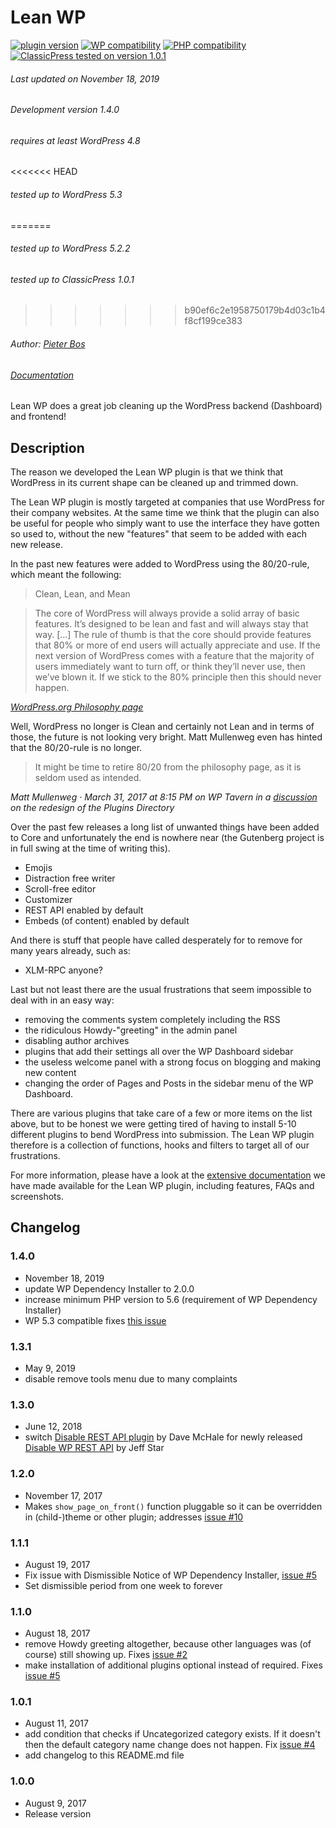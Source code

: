 # Lean WP

[![plugin version](https://img.shields.io/wordpress/plugin/v/lean-wp.svg)](https://wordpress.org/plugins/lean-wp) [![WP compatibility](https://plugintests.com/plugins/lean-wp/wp-badge.svg)](https://plugintests.com/plugins/lean-wp/latest) [![PHP compatibility](https://plugintests.com/plugins/lean-wp/php-badge.svg)](https://plugintests.com/plugins/lean-wp/latest) [![ClassicPress tested on version 1.0.1](https://img.shields.io/badge/ClassicPress-1.0.1-03768e.svg?style=flat-round)](https://www.classicpress.net)

###### Last updated on November 18, 2019
###### Development version 1.4.0
###### requires at least WordPress 4.8
<<<<<<< HEAD
###### tested up to WordPress 5.3
=======
###### tested up to WordPress 5.2.2
###### tested up to ClassicPress 1.0.1
>>>>>>> b90ef6c2e1958750179b4d03c1b4f8cf199ce383
###### Author: [Pieter Bos](https://github.com/senlin)
###### [Documentation](https://so-wp.com/lean-wp-docs)

Lean WP does a great job cleaning up the WordPress backend (Dashboard) and frontend!

## Description

The reason we developed the Lean WP plugin is that we think that WordPress in its current shape can be cleaned up and trimmed down.

The Lean WP plugin is mostly targeted at companies that use WordPress for their company websites. At the same time we think that the plugin can also be useful for people who simply want to use the interface they have gotten so used to, without the new "features" that seem to be added with each new release.

In the past new features were added to WordPress using the 80/20-rule, which meant the following:

> Clean, Lean, and Mean

> The core of WordPress will always provide a solid array of basic features. It’s designed to be lean and fast and will always stay that way. [...] The rule of thumb is that the core should provide features that 80% or more of end users will actually appreciate and use. If the next version of WordPress comes with a feature that the majority of users immediately want to turn off, or think they’ll never use, then we’ve blown it. If we stick to the 80% principle then this should never happen.

_[WordPress.org Philosophy page](https://wordpress.org/about/philosophy/)_

Well, WordPress no longer is Clean and certainly not Lean and in terms of those, the future is not looking very bright. Matt Mullenweg even has hinted that the 80/20-rule is no longer.

> It might be time to retire 80/20 from the philosophy page, as it is seldom used as intended.

_Matt Mullenweg · March 31, 2017 at 8:15 PM on WP Tavern in a [discussion](https://wptavern.com/wordpress-plugin-directory-redesign-why-so-many-people-feel-their-feedback-was-ignored/#comment-216989) on the redesign of the Plugins Directory_

Over the past few releases a long list of unwanted things have been added to Core and unfortunately the end is nowhere near (the Gutenberg project is in full swing at the time of writing this).

* Emojis
* Distraction free writer
* Scroll-free editor
* Customizer
* REST API enabled by default
* Embeds (of content) enabled by default

And there is stuff that people have called desperately for to remove for many years already, such as:

* XLM-RPC anyone?

Last but not least there are the usual frustrations that seem impossible to deal with in an easy way:

* removing the comments system completely including the RSS
* the ridiculous Howdy-"greeting" in the admin panel
* disabling author archives
* plugins that add their settings all over the WP Dashboard sidebar
* the useless welcome panel with a strong focus on blogging and making new content
* changing the order of Pages and Posts in the sidebar menu of the WP Dashboard.

There are various plugins that take care of a few or more items on the list above, but to be honest we were getting tired of having to install 5-10 different plugins to bend WordPress into submission. The Lean WP plugin therefore is a collection of functions, hooks and filters to target all of our frustrations.

For more information, please have a look at the [extensive documentation](https://so-wp.com/lean-wp-docs) we have made available for the Lean WP plugin, including features, FAQs and screenshots.

## Changelog

### 1.4.0

* November 18, 2019
* update WP Dependency Installer to 2.0.0
* increase minimum PHP version to 5.6 (requirement of WP Dependency Installer)
* WP 5.3 compatible fixes [this issue](https://github.com/senlin/lean-wp/issues/17)

### 1.3.1

* May 9, 2019
* disable remove tools menu due to many complaints

### 1.3.0

* June 12, 2018
* switch [Disable REST API plugin](https://wordpress.org/plugins/disable-json-api/) by Dave McHale for newly released [Disable WP REST API](https://wordpress.org/plugins/disable-wp-rest-api/) by Jeff Star

### 1.2.0

* November 17, 2017
* Makes `show_page_on_front()` function pluggable so it can be overridden in (child-)theme or other plugin; addresses [issue #10](https://github.com/senlin/lean-wp/issues/10)

### 1.1.1

* August 19, 2017
* Fix issue with Dismissible Notice of WP Dependency Installer, [issue #5](https://github.com/senlin/lean-wp/issues/5#issuecomment-323379646)
* Set dismissible period from one week to forever

### 1.1.0

* August 18, 2017
* remove Howdy greeting altogether, because other languages was (of course) still showing up. Fixes [issue #2](https://github.com/senlin/lean-wp/issues/2)
* make installation of additional plugins optional instead of required. Fixes [issue #5](https://github.com/senlin/lean-wp/issues/5)

### 1.0.1

* August 11, 2017
* add condition that checks if Uncategorized category exists. If it doesn't then the default category name change does not happen. Fix [issue #4](https://github.com/senlin/lean-wp/issues/4)
* add changelog to this README.md file

### 1.0.0

* August 9, 2017
* Release version
